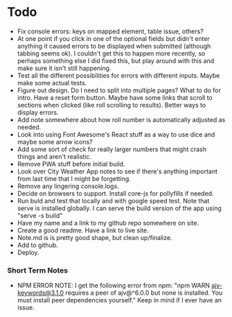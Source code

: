 # Todo

- Fix console errors: keys on mapped element, table issue, others?
- At one point if you click in one of the optional fields but didn't enter anything it caused errors to be displayed when submitted (although tabbing seems ok). I couldn't get this to happen more recently, so perhaps something else I did fixed this, but play around with this and make sure it isn't still happening.
- Test all the different possibilities for errors with different inputs. Maybe make some actual tests.
- Figure out design. Do I need to split into multiple pages? What to do for intro. Have a reset form button. Maybe have some links that scroll to sections when clicked (like roll scrolling to results). Better ways to display errors.
- Add note somewhere about how roll number is automatically adjusted as needed.
- Look into using Font Awesome's React stuff as a way to use dice and maybe some arrow icons?
- Add some sort of check for really larger numbers that might crash things and aren't realistic.
- Remove PWA stuff before initial build.
- Look over City Weather App notes to see if there's anything important from last time that I might be forgetting.
- Remove any lingering console.logs.
- Decide on browsers to support. Install core-js for pollyfills if needed.
- Run buld and test that locally and with google speed test. Note that serve is installed globally. I can serve the build version of the app using "serve -s build"
- Have my name and a link to my github repo somewhere on site.
- Create a good readme. Have a link to live site.
- Note.md is is pretty good shape, but clean up/finalize.
- Add to github.
- Deploy.



### Short Term Notes

- NPM ERROR NOTE: I get the following error from npm: "npm WARN ajv-keywords@3.1.0 requires a peer of ajv@^6.0.0 but none is installed. You must install peer dependencies yourself." Keep in mind if I ever have an issue.

